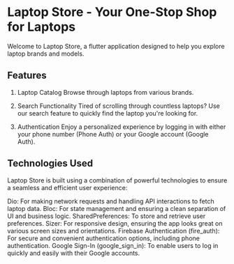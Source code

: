 # Laptop Store - Your One-Stop Shop for Laptops
Welcome to Laptop Store, a flutter application designed to help you explore laptop brands and models.

## Features
1. Laptop Catalog
Browse through laptops from various brands.

2. Search Functionality
Tired of scrolling through countless laptops? Use our search feature to quickly find the laptop you're looking for.

4. Authentication
Enjoy a personalized experience by logging in with either your phone number (Phone Auth) or your Google account (Google Auth).

## Technologies Used
Laptop Store is built using a combination of powerful technologies to ensure a seamless and efficient user experience:

Dio: For making network requests and handling API interactions to fetch laptop data.
Bloc: For state management and ensuring a clean separation of UI and business logic.
SharedPreferences: To store and retrieve user preferences.
Sizer: For responsive design, ensuring the app looks great on various screen sizes and orientations.
Firebase Authentication (fire_auth): For secure and convenient authentication options, including phone authentication.
Google Sign-In (google_sign_in): To enable users to log in quickly and easily with their Google accounts.

